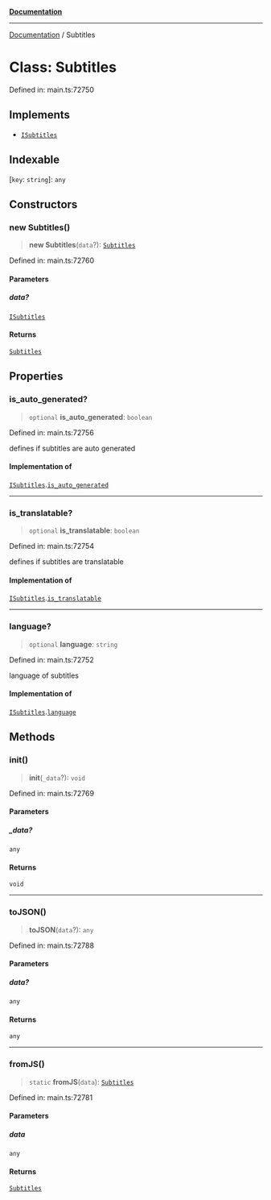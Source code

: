 [**Documentation**](../README.md)

***

[Documentation](../README.md) / Subtitles

# Class: Subtitles

Defined in: main.ts:72750

## Implements

- [`ISubtitles`](../interfaces/ISubtitles.md)

## Indexable

\[`key`: `string`\]: `any`

## Constructors

### new Subtitles()

> **new Subtitles**(`data`?): [`Subtitles`](Subtitles.md)

Defined in: main.ts:72760

#### Parameters

##### data?

[`ISubtitles`](../interfaces/ISubtitles.md)

#### Returns

[`Subtitles`](Subtitles.md)

## Properties

### is\_auto\_generated?

> `optional` **is\_auto\_generated**: `boolean`

Defined in: main.ts:72756

defines if subtitles are auto generated

#### Implementation of

[`ISubtitles`](../interfaces/ISubtitles.md).[`is_auto_generated`](../interfaces/ISubtitles.md#is_auto_generated)

***

### is\_translatable?

> `optional` **is\_translatable**: `boolean`

Defined in: main.ts:72754

defines if subtitles are translatable

#### Implementation of

[`ISubtitles`](../interfaces/ISubtitles.md).[`is_translatable`](../interfaces/ISubtitles.md#is_translatable)

***

### language?

> `optional` **language**: `string`

Defined in: main.ts:72752

language of subtitles

#### Implementation of

[`ISubtitles`](../interfaces/ISubtitles.md).[`language`](../interfaces/ISubtitles.md#language)

## Methods

### init()

> **init**(`_data`?): `void`

Defined in: main.ts:72769

#### Parameters

##### \_data?

`any`

#### Returns

`void`

***

### toJSON()

> **toJSON**(`data`?): `any`

Defined in: main.ts:72788

#### Parameters

##### data?

`any`

#### Returns

`any`

***

### fromJS()

> `static` **fromJS**(`data`): [`Subtitles`](Subtitles.md)

Defined in: main.ts:72781

#### Parameters

##### data

`any`

#### Returns

[`Subtitles`](Subtitles.md)
